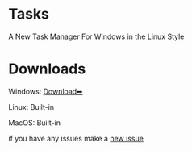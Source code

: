 # Tasks
A New Task Manager For Windows in the Linux Style

# Downloads
Windows: [Download➡](https://github.com/Andrei12333/Tasks/releases)

Linux: Built-in

MacOS: Built-in

if you have any issues make a [new issue](https://github.com/Andrei12333/Tasks/issues/new/choose)
